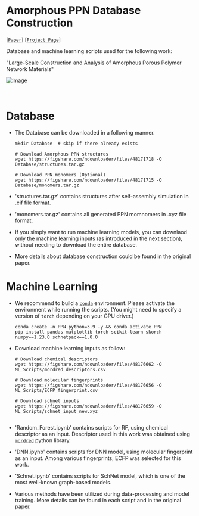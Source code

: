 # Amorphous PPN Database Construction
[[`Paper`](https://doi.org/10.1021/acsami.4c13221)]
[[`Project Page`](https://parkjunkil.github.io/Amorphous_PPN_Database/)]

Database and machine learning scripts used for the following work:

"Large-Scale Construction and Analysis of Amorphous Porous Polymer Network Materials"  

![image](https://github.com/parkjunkil/PPN_Database/assets/88761984/0584bce0-6e0b-4eaa-a4c1-c30c896edf96)


<br/>

# Database

  * The Database can be downloaded in a following manner.
    
     ```
     mkdir Database  # skip if there already exists
    
     # Download Amorphous PPN structures
     wget https://figshare.com/ndownloader/files/48171718 -O Database/structures.tar.gz
     
     # Download PPN monomers (Optional)
     wget https://figshare.com/ndownloader/files/48171715 -O Database/monomers.tar.gz
     ```

  * 'structures.tar.gz' contains structures after self-assembly simulation in .cif file format.
  * 'monomers.tar.gz' contains all generated PPN momnomers in .xyz file format.

  * If you simply want to run machine learning models, you can downlaod only the machine learning inputs (as introduced in the next section), without needing to download the entire database.  

  * More details about database construction could be found in the original paper.
 
    
    
# Machine Learning

  * We recommend to build a [`conda`](https://www.anaconda.com/products/distribution) environment. Please activate the environment while running the scripts.
    (You might need to specify a version of `torch` depending on your GPU driver.)
     ```
     conda create -n PPN python=3.9 -y && conda activate PPN
     pip install pandas matplotlib torch scikit-learn skorch numpy==1.23.0 schnetpack==1.0.0
     ```
  * Download machine learning inputs as follow:
    
     ```
     # Download chemical descriptors
     wget https://figshare.com/ndownloader/files/48176662 -O ML_Scripts/mordred_descriptors.csv
     
     # Download molecular fingerprints
     wget https://figshare.com/ndownloader/files/48176656 -O ML_Scripts/ECFP_fingerprint.csv

     # Download schnet inputs
     wget https://figshare.com/ndownloader/files/48176659 -O ML_Scripts/schnet_input_new.xyz
     

  * 'Random_Forest.ipynb' contains scripts for RF, using chemical descriptor as an input. Descriptor used in this work was obtained using [`mordred`](https://github.com/mordred-descriptor/mordred) python library.
    
  * 'DNN.ipynb' contains scripts for DNN model, using molecular fingerprint as an input. Among various fingerprints, ECFP was selected for this work.
    
  * 'Schnet.ipynb' contains scripts for SchNet model, which is one of the most well-known graph-based models.

  * Various methods have been utilized during data-processing and model training. More details can be found in each script and in the original paper. 
